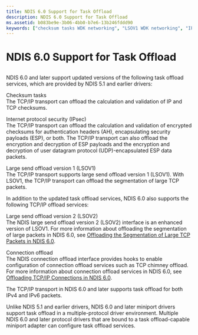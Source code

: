 ```yaml
---
title: NDIS 6.0 Support for Task Offload
description: NDIS 6.0 Support for Task Offload
ms.assetid: b083be9e-3b06-4bb0-b7e6-13b246fddd90
keywords: ["checksum tasks WDK networking", "LSOV1 WDK networking", "IPsec WDK networking", "large send offload WDK networking", "LSOV2 WDK networking", "connection offload WDK networking", "chimney offload WDK networking", "task offload porting WDK networking , type"]
---
```


# NDIS 6.0 Support for Task Offload


## <a href="" id="ddk-ndis-6-0-support-for-task-offload-ng"></a>


NDIS 6.0 and later support updated versions of the following task offload services, which are provided by NDIS 5.1 and earlier drivers:

<a href="" id="checksum-tasks"></a>Checksum tasks  
The TCP/IP transport can offload the calculation and validation of IP and TCP checksums.

<a href="" id="internet-protocol-security--ipsec-"></a>Internet protocol security (IPsec)  
The TCP/IP transport can offload the calculation and validation of encrypted checksums for authentication headers (AH), encapsulating security payloads (ESP), or both. The TCP/IP transport can also offload the encryption and decryption of ESP payloads and the encryption and decryption of user datagram protocol (UDP)-encapsulated ESP data packets.

<a href="" id="large-send-offload-version-1--lsov1-"></a>Large send offload version 1 (LSOV1)  
The TCP/IP transport supports large send offload version 1 (LSOV1). With LSOV1, the TCP/IP transport can offload the segmentation of large TCP packets.

In addition to the updated task offload services, NDIS 6.0 also supports the following TCP/IP offload services:

<a href="" id="large-send-offload-version-2--lsov2-"></a>Large send offload version 2 (LSOV2)  
The NDIS large send offload version 2 (LSOV2) interface is an enhanced version of LSOV1. For more information about offloading the segmentation of large packets in NDIS 6.0, see [Offloading the Segmentation of Large TCP Packets in NDIS 6.0](offloading-the-segmentation-of-large-tcp-packets-in-ndis-6-0.md).

<a href="" id="connection-offload"></a>Connection offload  
The NDIS connection offload interface provides hooks to enable configuration of connection offload services such as TCP chimney offload. For more information about connection offload services in NDIS 6.0, see [Offloading TCP/IP Connections in NDIS 6.0](offloading-tcp-ip-connections-in-ndis-6-0.md).

The TCP/IP transport in NDIS 6.0 and later supports task offload for both IPv4 and IPv6 packets.

Unlike NDIS 5.1 and earlier drivers, NDIS 6.0 and later miniport drivers support task offload in a multiple-protocol driver environment. Multiple NDIS 6.0 and later protocol drivers that are bound to a task offload-capable miniport adapter can configure task offload services.

 

 





